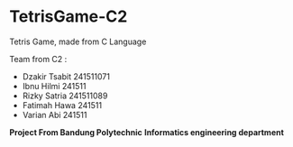 # TetrisGame-C2
Tetris Game, made from C Language

Team from C2 :
- Dzakir Tsabit 241511071
- Ibnu Hilmi 241511
- Rizky Satria 241511089
- Fatimah Hawa 241511
- Varian Abi 241511

**Project From Bandung Polytechnic**
**Informatics engineering department**
